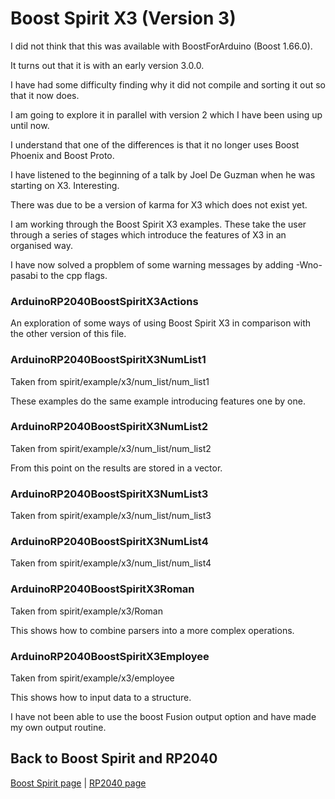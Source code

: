 # Boost Spirit X3 (Version 3)

I did not think that this was available with BoostForArduino (Boost 1.66.0).

It turns out that it is with an early version 3.0.0.

I have had some difficulty finding why it did not compile and sorting it out so that it now does.

I am going to explore it in parallel with version 2 which I have been using up until now.

I understand that one of the differences is that it no longer uses Boost Phoenix and Boost Proto.

I have listened to the beginning of a talk by Joel De Guzman when he was starting on X3. Interesting.

There was due to be a version of karma for X3 which does not exist yet.

I am working through the Boost Spirit X3 examples. These take the user through a series of stages which introduce the features of X3 in an organised way.

I have now solved a propblem of some warning messages by adding -Wno-pasabi to the cpp flags.

### ArduinoRP2040BoostSpiritX3Actions

An exploration of some ways of using Boost Spirit X3 in comparison with the other version of this file.

### ArduinoRP2040BoostSpiritX3NumList1

Taken from spirit/example/x3/num_list/num_list1

These examples do the same example introducing features one by one.

### ArduinoRP2040BoostSpiritX3NumList2

Taken from spirit/example/x3/num_list/num_list2

From this point on the results are stored in a vector.

### ArduinoRP2040BoostSpiritX3NumList3

Taken from spirit/example/x3/num_list/num_list3

### ArduinoRP2040BoostSpiritX3NumList4

Taken from spirit/example/x3/num_list/num_list4

### ArduinoRP2040BoostSpiritX3Roman

Taken from spirit/example/x3/Roman

This shows how to combine parsers into a more complex operations.

### ArduinoRP2040BoostSpiritX3Employee

Taken from spirit/example/x3/employee

This shows how to input data to a structure.

I have not been able to use the boost Fusion output option and have made my own output routine.

## Back to Boost Spirit and RP2040

[Boost Spirit page](BOOSTSPIRIT.md) | [RP2040 page](RP2040.md)
